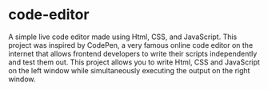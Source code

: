 # code-editor

A simple live code editor made using Html, CSS, and JavaScript.
This project was inspired by CodePen, a very famous online code editor on the internet that allows frontend developers to write their scripts independently and test them out.
This project allows you to write Html, CSS and JavaScript on the left window while simultaneously executing the output on the right window.
